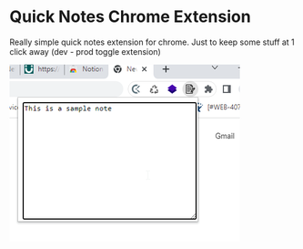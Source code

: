 # Quick Notes Chrome Extension
Really simple quick notes extension for chrome. Just to keep some stuff at 1 click away
(dev - prod toggle extension)

![Imagen de prueba de la version 1](https://github.com/robertocml/quick_notes/blob/main/chrome_qUdNLppq69.png)
